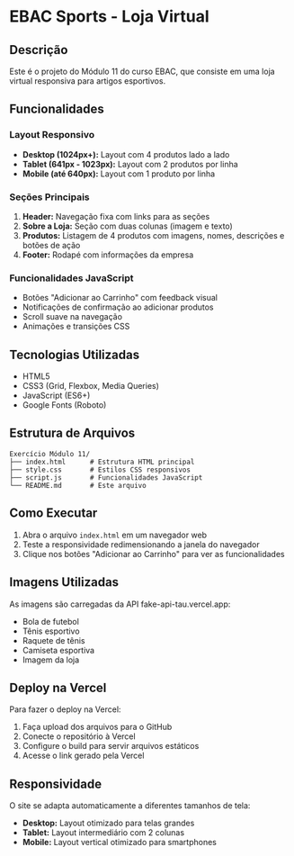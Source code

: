 # EBAC Sports - Loja Virtual

## Descrição

Este é o projeto do Módulo 11 do curso EBAC, que consiste em uma loja virtual responsiva para artigos esportivos.

## Funcionalidades

### Layout Responsivo

- **Desktop (1024px+):** Layout com 4 produtos lado a lado
- **Tablet (641px - 1023px):** Layout com 2 produtos por linha
- **Mobile (até 640px):** Layout com 1 produto por linha

### Seções Principais

1. **Header:** Navegação fixa com links para as seções
2. **Sobre a Loja:** Seção com duas colunas (imagem e texto)
3. **Produtos:** Listagem de 4 produtos com imagens, nomes, descrições e botões de ação
4. **Footer:** Rodapé com informações da empresa

### Funcionalidades JavaScript

- Botões "Adicionar ao Carrinho" com feedback visual
- Notificações de confirmação ao adicionar produtos
- Scroll suave na navegação
- Animações e transições CSS

## Tecnologias Utilizadas

- HTML5
- CSS3 (Grid, Flexbox, Media Queries)
- JavaScript (ES6+)
- Google Fonts (Roboto)

## Estrutura de Arquivos

```
Exercício Módulo 11/
├── index.html      # Estrutura HTML principal
├── style.css       # Estilos CSS responsivos
├── script.js       # Funcionalidades JavaScript
└── README.md       # Este arquivo
```

## Como Executar

1. Abra o arquivo `index.html` em um navegador web
2. Teste a responsividade redimensionando a janela do navegador
3. Clique nos botões "Adicionar ao Carrinho" para ver as funcionalidades

## Imagens Utilizadas

As imagens são carregadas da API fake-api-tau.vercel.app:

- Bola de futebol
- Tênis esportivo
- Raquete de tênis
- Camiseta esportiva
- Imagem da loja

## Deploy na Vercel

Para fazer o deploy na Vercel:

1. Faça upload dos arquivos para o GitHub
2. Conecte o repositório à Vercel
3. Configure o build para servir arquivos estáticos
4. Acesse o link gerado pela Vercel

## Responsividade

O site se adapta automaticamente a diferentes tamanhos de tela:

- **Desktop:** Layout otimizado para telas grandes
- **Tablet:** Layout intermediário com 2 colunas
- **Mobile:** Layout vertical otimizado para smartphones
